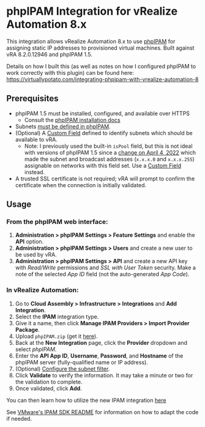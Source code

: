 # phpIPAM Integration for vRealize Automation 8.x
This integration allows vRealize Automation 8.x to use [phpIPAM](https://phpipam.net) for assigning static IP addresses to provisioned virtual machines. Built against vRA 8.2.0.12946 and phpIPAM 1.5.

Details on how I built this (as well as notes on how I configured phpIPAM to work correctly with this plugin) can be found here:
https://virtuallypotato.com/integrating-phpipam-with-vrealize-automation-8

## Prerequisites

- phpIPAM 1.5 must be installed, configured, and available over HTTPS
  - Consult the [phpIPAM installation docs](https://phpipam.net/documents/installation/)
- Subnets [must be defined in phpIPAM](https://virtuallypotato.com/integrating-phpipam-with-vrealize-automation-8#step-2-configuring-phpipam-subnets).
- (Optional) A [Custom Field](docs/custom_field.md) defined to identify subnets which should be available to vRA.
  - Note: I previously used the built-in `isPool` field, but this is not ideal with versions of phpIPAM 1.5 since a [change on April 4, 2022](https://github.com/phpipam/phpipam/commit/7de080b8) which made the subnet and broadcast addresses (`x.x.x.0` and `x.x.x.255`) assignable on networks with this field set. Use a [Custom Field](docs/custom_field.md) instead. 
- A trusted SSL certificate is not required; vRA will prompt to confirm the certificate when the connection is initially validated.

## Usage
### From the phpIPAM web interface:
1. **Administration > phpIPAM Settings > Feature Settings** and enable the **API** option.
2. **Administration > phpIPAM Settings > Users** and create a new user to be used by vRA.
3. **Administration > phpIPAM Settings > API** and create a new API key with *Read/Write* permissions and *SSL with User Token* security. Make a note of the selected *App ID* field (not the auto-generated *App Code*).

### In vRealize Automation:
1. Go to **Cloud Assembly > Infrastructure > Integrations** and **Add Integration**.
2. Select the **IPAM** integration type.
3. Give it a name, then click **Manage IPAM Providers > Import Provider Package**.
4. Upload `phpIPAM.zip` (get it [here](https://github.com/jbowdre/phpIPAM-for-vRA8/releases/latest)).
5. Back at the **New Integration** page, click the **Provider** dropdown and select *phpIPAM*.
6. Enter the **API App ID**, **Username**, **Password**, and **Hostname** of the phpIPAM server (fully-qualified name or IP address).
7. (Optional) [Configure the subnet filter](docs/custom_field.md#configure-integration).
7. Click **Validate** to verify the information. It may take a minute or two for the validation to complete.
8. Once validated, click **Add**.

You can then learn how to utilize the new IPAM integration [here](https://docs.vmware.com/en/vRealize-Automation/8.2/Using-and-Managing-Cloud-Assembly/GUID-9AE32BD7-2D1B-4FEE-881F-A0EDE5907D10.html)

See [VMware's IPAM SDK README](README_VMware.md) for information on how to adapt the code if needed.
